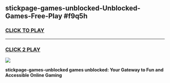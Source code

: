 
## stickpage-games-unblocked-Unblocked-Games-Free-Play #f9q5h
<h3>
<a href="https://us.freeplayer.one?title=stickpage-games-unblocked&ref=9M">CLICK TO PLAY</a></h3>
<hr>

<h3>
<a href="https://us.freeplayer.one?title=stickpage-games-unblocked&ref=9M">CLICK 2 PLAY</a>
  
</h3>

<a href="https://us.freeplayer.one?title=stickpage-games-unblocked&ref=9M"><img src="https://clearcache.store/games.png"></a>


**stickpage-games-unblocked games unblocked: Your Gateway to Fun and Accessible Online Gaming**
